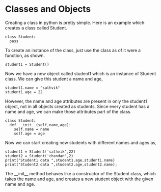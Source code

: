 # Classes and Objects

Creating a class in python is pretty simple. Here is an example which creates a class called Student.

```
class Student:
  pass
```
To create an instance of the class, just use the class as of it were a function, as shown.

```
student1 = Student()
```
Now we have a new object called student1 which is an instance of Student class. We can give this student a name and age,

```
student1.name = "sathvik"
student1.age = 22
```
However, the name and age attributes are present in only the student1 object, not in all objects created as students. Since every student has a name and age, we can make those attributes part of the class.

```
class Student:
  def __init__(self,name,age):
    self.name = name
    self.age = age
```
Now we can start creating new students with different names and ages as,

```
student1 = Student('sathvik',22)
student2 = Student('chandan',2)
print("Student1 data ",student1.age,student1.name)
print("Student2 data ",student2.age,student2.name);
```
The \_\_init\_\_  method behaves like a constructor of the Student class, which takes the name and age, and creates a new student object with the given name and age.                                                                                                                                                                                                                                                                                                                                                                             